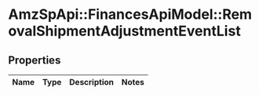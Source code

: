# AmzSpApi::FinancesApiModel::RemovalShipmentAdjustmentEventList

## Properties
Name | Type | Description | Notes
------------ | ------------- | ------------- | -------------

